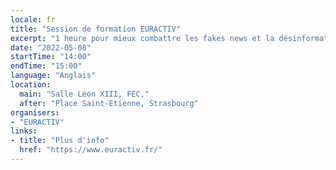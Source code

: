 ```yaml
---
locale: fr
title: "Session de formation EURACTIV"
excerpt: "1 heure pour mieux combattre les fakes news et la désinformation quand on est un média, les réflexes à adopter en tant que citoyen, à l'heure de la guerre en Ukraine. La formation inclut une présentation de 20 minutes suivie d'une discussion avec les participants (questions-réponses, retour d'expériences et témoignagnes). Elle sera assurée par Chris Powers, directeur de la communication d'EURACTIV."
date: "2022-05-08"
startTime: "14:00"
endTime: "15:00"
language: "Anglais"
location:
  main: "Salle Léon XIII, FEC,"
  after: "Place Saint-Etienne, Strasbourg"
organisers:
- "EURACTIV"
links:
- title: "Plus d'info"
  href: "https://www.euractiv.fr/"
---
```

